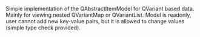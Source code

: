 Simple implementation of the QAbstractItemModel for QVariant based data.
Mainly for viewing nested QVariantMap or QVariantList.
Model is readonly, user cannot add new key-value pairs, but it is allowed to change values (simple type check provided).
